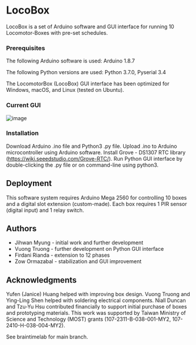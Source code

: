 # LocoBox

LocoBox is a set of Arduino software and GUI interface for running 10 Locomotor-Boxes with pre-set schedules.

### Prerequisites

The following Arduino software is used: Arduino 1.8.7

The following Python versions are used: Python 3.7.0, Pyserial 3.4

The LocomotorBox (LocoBox) GUI interface has been optimized for Windows, macOS, and Linux (tested on Ubuntu).

### Current GUI

![image](https://user-images.githubusercontent.com/7980453/179441301-88334b75-9c94-4ac8-8e3a-2b289612ceca.png)


### Installation

Download Arduino .ino file and Python3 .py file. Upload .ino to Arduino microcontroller using Arduino software. Install Grove - DS1307 RTC library (https://wiki.seeedstudio.com/Grove-RTC/).
Run Python GUI interface by double-clicking the .py file or on command-line using python3.

## Deployment

This software system requires Arduino Mega 2560 for controlling 10 boxes and a digital slot extension (custom-made). Each box requires 1 PIR sensor (digital input) and 1 relay switch.

## Authors

* Jihwan Myung - initial work and further development
* Vuong Truong - further development on Python GUI interface
* Firdani Rianda - extension to 12 phases
* Zow Ormazabal - stabilization and GUI improvement

## Acknowledgments

Yufen (Janice) Huang helped with improving box design. Vuong Truong and Ying-Ling Shen helped with soldering electrical components. Niall Duncan and Tzu-Yu Hsu contributed financially to support initial purchase of boxes and prototyping materials.
This work was supported by Taiwan Ministry of Science and Technology (MOST) grants (107-2311-B-038-001-MY2, 107-2410-H-038-004-MY2).

See braintimelab for main branch.
